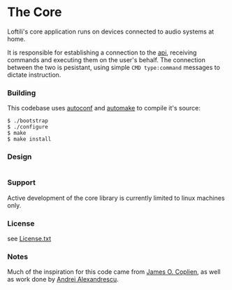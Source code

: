 # The Core

Loftili's core application runs on devices connected to audio systems at home.

It is responsible for establishing a connection to the [api](https://github.com/loftili/api), receiving commands and executing them on the user's behalf. The connection between the two is pesistant, using simple `CMD type:command` messages to dictate instruction.

### Building

This codebase uses [autoconf](http://www.gnu.org/software/autoconf/) and [automake](http://www.gnu.org/software/automake/) to compile it's source:

```
$ ./bootstrap
$ ./configure
$ make
$ make install
```

### Design

```
```

### Support

Active development of the core library is currently limited to linux machines only.

### License

see [License.txt](https://github.com/loftili/core/blob/master/LICENSE.txt)

### Notes

Much of the inspiration for this code came from [James O. Coplien](http://www.amazon.com/Advanced-C-Programming-Styles-Idioms/dp/0201548550), as well as work done by [Andrei Alexandrescu](http://en.wikipedia.org/wiki/Andrei_Alexandrescu).

